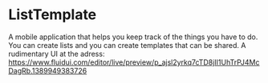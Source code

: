 ListTemplate
============

A mobile application that helps you keep track of the things you have to do. You can create lists and you can create 
templates that can be shared. A rudimentary UI at the adress: 
https://www.fluidui.com/editor/live/preview/p_ajsl2yrkq7cTD8jII1UhTrPJ4McDagRb.1389949383726
